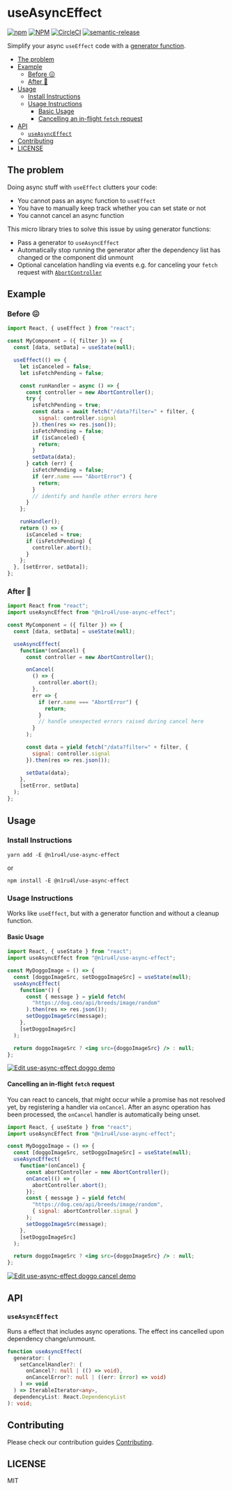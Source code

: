 # useAsyncEffect

[![npm](https://img.shields.io/npm/v/@n1ru4l/use-async-effect.svg)](https://www.npmjs.com/package/@n1ru4l/use-async-effect)
[![NPM](https://img.shields.io/npm/dm/@n1ru4l/use-async-effect.svg)](https://www.npmjs.com/package/@n1ru4l/use-async-effect)
[![CircleCI](https://img.shields.io/circleci/build/github/n1ru4l/use-async-effect.svg)](https://circleci.com/gh/n1ru4l/use-async-effect)
[![semantic-release](https://img.shields.io/badge/%20%20%F0%9F%93%A6%F0%9F%9A%80-semantic--release-e10079.svg)](https://github.com/semantic-release/semantic-release)

Simplify your async `useEffect` code with a [generator function](https://developer.mozilla.org/en-US/docs/Web/JavaScript/Reference/Statements/function*).

<!-- START doctoc generated TOC please keep comment here to allow auto update -->
<!-- DON'T EDIT THIS SECTION, INSTEAD RE-RUN doctoc TO UPDATE -->

- [The problem](#the-problem)
- [Example](#example)
  - [Before 😖](#before-)
  - [After 🤩](#after-)
- [Usage](#usage)
  - [Install Instructions](#install-instructions)
  - [Usage Instructions](#usage-instructions)
    - [Basic Usage](#basic-usage)
    - [Cancelling an in-flight `fetch` request](#cancelling-an-in-flight-fetch-request)
- [API](#api)
  - [`useAsyncEffect`](#useasynceffect)
- [Contributing](#contributing)
- [LICENSE](#license)

<!-- END doctoc generated TOC please keep comment here to allow auto update -->

## The problem

Doing async stuff with `useEffect` clutters your code:

- You cannot pass an async function to `useEffect`
- You have to manually keep track whether you can set state or not
- You cannot cancel an async function

This micro library tries to solve this issue by using generator functions:

- Pass a generator to `useAsyncEffect`
- Automatically stop running the generator after the dependency list has changed or the component did unmount
- Optional cancelation handling via events e.g. for canceling your `fetch` request with [`AbortController`](https://developer.mozilla.org/en-US/docs/Web/API/AbortController#Examples)

## Example

### Before 😖

```jsx
import React, { useEffect } from "react";

const MyComponent = ({ filter }) => {
  const [data, setData] = useState(null);

  useEffect(() => {
    let isCanceled = false;
    let isFetchPending = false;

    const runHandler = async () => {
      const controller = new AbortController();
      try {
        isFetchPending = true;
        const data = await fetch("/data?filter=" + filter, {
          signal: controller.signal
        }).then(res => res.json());
        isFetchPending = false;
        if (isCanceled) {
          return;
        }
        setData(data);
      } catch (err) {
        isFetchPending = false;
        if (err.name === "AbortError") {
          return;
        }
        // identify and handle other errors here
      }
    };

    runHandler();
    return () => {
      isCanceled = true;
      if (isFetchPending) {
        controller.abort();
      }
    };
  }, [setError, setData]);
};
```

### After 🤩

```jsx
import React from "react";
import useAsyncEffect from "@n1ru4l/use-async-effect";

const MyComponent = ({ filter }) => {
  const [data, setData] = useState(null);

  useAsyncEffect(
    function*(onCancel) {
      const controller = new AbortController();

      onCancel(
        () => {
          controller.abort();
        },
        err => {
          if (err.name === "AbortError") {
            return;
          }
          // handle unexpected errors raised during cancel here
        }
      );

      const data = yield fetch("/data?filter=" + filter, {
        signal: controller.signal
      }).then(res => res.json());

      setData(data);
    },
    [setError, setData]
  );
};
```

## Usage

### Install Instructions

`yarn add -E @n1ru4l/use-async-effect`

or

`npm install -E @n1ru4l/use-async-effect`

### Usage Instructions

Works like `useEffect`, but with a generator function and without a cleanup function.

#### Basic Usage

```jsx
import React, { useState } from "react";
import useAsyncEffect from "@n1ru4l/use-async-effect";

const MyDoggoImage = () => {
  const [doggoImageSrc, setDoggoImageSrc] = useState(null);
  useAsyncEffect(
    function*() {
      const { message } = yield fetch(
        "https://dog.ceo/api/breeds/image/random"
      ).then(res => res.json());
      setDoggoImageSrc(message);
    },
    [setDoggoImageSrc]
  );

  return doggoImageSrc ? <img src={doggoImageSrc} /> : null;
};
```

[![Edit use-async-effect doggo demo](https://codesandbox.io/static/img/play-codesandbox.svg)](https://codesandbox.io/s/use-async-effect-doggo-demo-qrqix?fontsize=14)

#### Cancelling an in-flight `fetch` request

You can react to cancels, that might occur while a promise has not resolved yet, by registering a handler via `onCancel`.
After an async operation has been processed, the `onCancel` handler is automatically being unset.

```jsx
import React, { useState } from "react";
import useAsyncEffect from "@n1ru4l/use-async-effect";

const MyDoggoImage = () => {
  const [doggoImageSrc, setDoggoImageSrc] = useState(null);
  useAsyncEffect(
    function*(onCancel) {
      const abortController = new AbortController();
      onCancel(() => {
        abortController.abort();
      });
      const { message } = yield fetch(
        "https://dog.ceo/api/breeds/image/random",
        { signal: abortController.signal }
      );
      setDoggoImageSrc(message);
    },
    [setDoggoImageSrc]
  );

  return doggoImageSrc ? <img src={doggoImageSrc} /> : null;
};
```

[![Edit use-async-effect doggo cancel demo](https://codesandbox.io/static/img/play-codesandbox.svg)](https://codesandbox.io/s/use-async-effect-doggo-cancel-demo-6rxvd?fontsize=14)

## API

### `useAsyncEffect`

Runs a effect that includes async operations. The effect ins cancelled upon dependency change/unmount.

```ts
function useAsyncEffect(
  generator: (
    setCancelHandler?: (
      onCancel?: null | (() => void),
      onCancelError?: null | ((err: Error) => void)
    ) => void
  ) => IterableIterator<any>,
  dependencyList: React.DependencyList
): void;
```

## Contributing

Please check our contribution guides [Contributing](CONTRIBUTING.md).

## LICENSE

MIT
